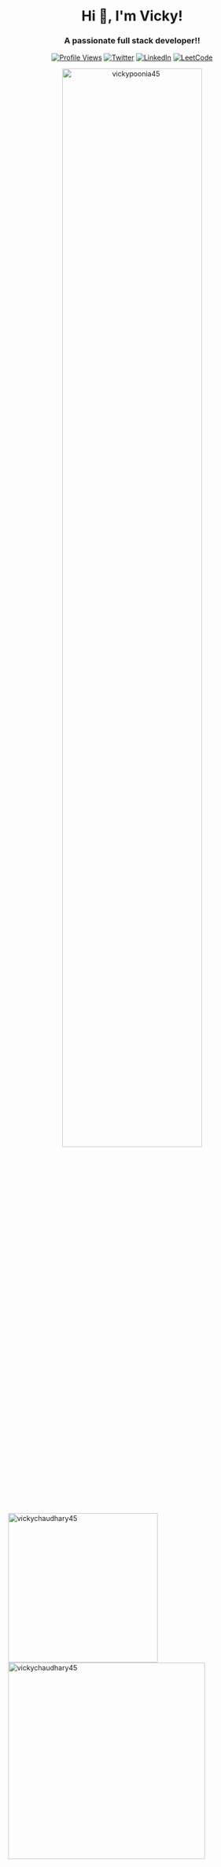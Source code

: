 <div align='center'>
<h1>Hi 👋,  I'm Vicky!</h1>
<h3>A passionate full stack developer!!</h3>
	
[![Profile Views](https://komarev.com/ghpvc/?username=vickyj&label=Profile%20views&color=0e75b6&style=flat)](https://github.com/vickychaudhary45)
[![Twitter](https://img.shields.io/badge/-Twitter-1DA1F2?style=for-the-badge&logo=twitter&logoColor=white)](https://twitter.com/vickychaudhary45)
[![LinkedIn](https://img.shields.io/badge/-LinkedIn-0077B5?style=for-the-badge&logo=linkedin&logoColor=white)](https://linkedin.com/in/vickychaudhary45)
[![LeetCode](https://img.shields.io/badge/-LeetCode-FFA116?style=for-the-badge&logo=leetcode&logoColor=white)](https://leetcode.com/vickychaudhary4596)

<img align="center" src="https://github-readme-streak-stats.herokuapp.com/?user=vickychaudhary45&show_icons=true&theme=radical" alt="vickypoonia45" width="75%" />
</div>

<p width="100%" >
  <img src="https://github-readme-stats.vercel.app/api/top-langs/?username=vickychaudhary45&layout=compact&theme=radical&locale=en" alt="vickychaudhary45" width="304px" />
  <img src="https://github-readme-stats.vercel.app/api?username=vickychaudhary45&show_icons=true&theme=radical&locale=en" alt="vickychaudhary45" width="400px" />
</p>



